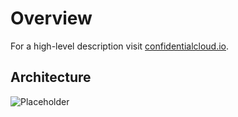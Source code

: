 # Overview

For a high-level description visit [confidentialcloud.io](http://confidentialcloud.io).

## Architecture

![Placeholder](https://www.canarybit.eu/wp-content/uploads/2022/01/confidential-cloud-architecture-light.png)
